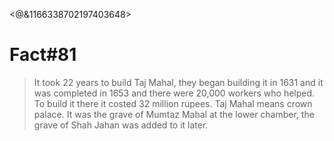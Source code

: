 <@&1166338702197403648> 

# Fact#81
> It took 22 years to build Taj Mahal, they began building it in 1631 and it was completed in 1653 and there were 20,000 workers who helped. To build it there it costed 32 million rupees. Taj Mahal means crown palace. It was the grave of Mumtaz Mahal at the lower chamber, the grave of Shah Jahan was added to it later.